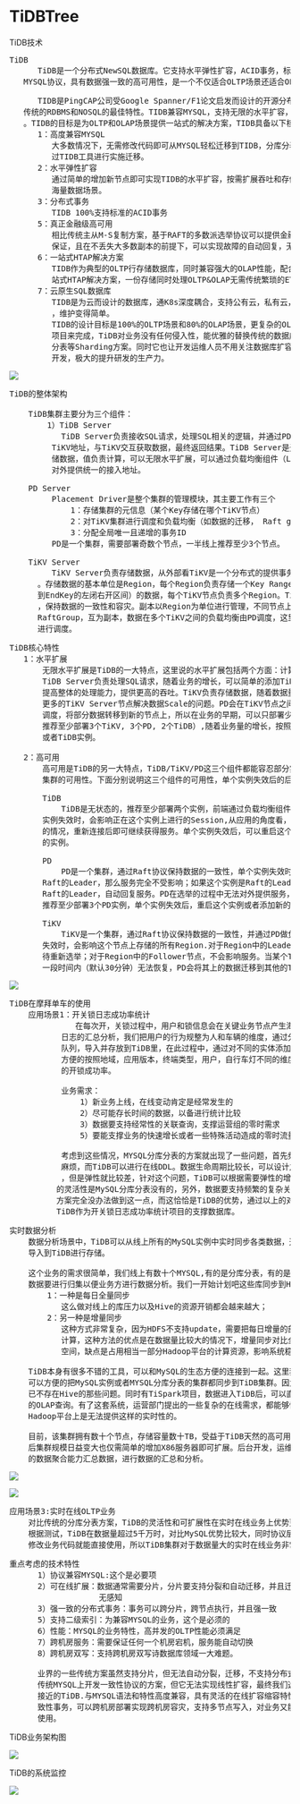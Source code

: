 # TiDBTree
TiDB技术

<pre>
TiDB
      TiDB是一个分布式NewSQL数据库。它支持水平弹性扩容，ACID事务，标准SQL，MYSQL语法和
   MYSQL协议，具有数据强一致的高可用性，是一个不仅适合OLTP场景还适合OLAP的混合数据库。
</pre>

<pre>
      TIDB是PingCAP公司受Google Spanner/F1论文启发而设计的开源分布式HTAP数据库，结合了
   传统的RDBMS和NOSQL的最佳特性。TIDB兼容MYSQL，支持无限的水平扩容，具备强一致性，高可用性
   。TIDB的目标是为OLTP和OLAP场景提供一站式的解决方案，TIDB具备以下核心特点：
      1：高度兼容MYSQL
         大多数情况下，无需修改代码即可从MYSQL轻松迁移到TIDB，分库分表后的MYSQL集群亦可通
         过TIDB工具进行实施迁移。
      2：水平弹性扩容
         通过简单的增加新节点即可实现TIDB的水平扩容，按需扩展吞吐和存储，轻松应对高并发，
         海量数据场景。
      3：分布式事务
         TIDB 100%支持标准的ACID事务
      5：真正金融级高可用
         相比传统主从M-S复制方案，基于RAFT的多数派选举协议可以提供金融级的100%数据强一致性
         保证，且在不丢失大多数副本的前提下，可以实现故障的自动回复，无需人工介入。
      6：一站式HTAP解决方案
         TIDB作为典型的OLTP行存储数据库，同时兼容强大的OLAP性能，配合TiSpark，可提供一
         站式HTAP解决方案，一份存储同时处理OLTP&OLAP无需传统繁琐的ETL过程。
      7：云原生SQL数据库
         TIDB是为云而设计的数据库，通K8s深度耦合，支持公有云，私有云，混合云，使部署，配置
         ，维护变得简单。
         TIDB的设计目标是100%的OLTP场景和80%的OLAP场景，更复杂的OLAP分析可以通过TiSpark
         项目来完成，TiDB对业务没有任何侵入性，能优雅的替换传统的数据库中间件，数据库分库
         分表等Sharding方案。同时它也让开发运维人员不用关注数据库扩容的细节问题，专注于业务
         开发，极大的提升研发的生产力。
</pre>

![](https://i.imgur.com/HuroPK3.png)

<pre>
TiDB的整体架构

    TiDB集群主要分为三个组件：
        1）TiDB Server
           TiDB Server负责接收SQL请求，处理SQL相关的逻辑，并通过PD找到存储计算所需数据的
         TiKV地址，与TiKV交互获取数据，最终返回结果。TiDB Server是无状态的，其本身并不存
         储数据，值负责计算，可以无限水平扩展，可以通过负载均衡组件（LVS, HAProxy, F5）
         对外提供统一的接入地址。

    PD Server
         Placement Driver是整个集群的管理模块，其主要工作有三个
             1：存储集群的元信息（某个Key存储在哪个TiKV节点）
             2：对TiKV集群进行调度和负载均衡（如数据的迁移， Raft group leader的迁移）
             3：分配全局唯一且递增的事务ID
         PD是一个集群，需要部署奇数个节点，一半线上推荐至少3个节点。

    TiKV Server
         TiKV Server负责存储数据，从外部看TiKV是一个分布式的提供事务的Key-Value存储引擎
      。存储数据的基本单位是Region，每个Region负责存储一个Key Range（从StartKey
      到EndKey的左闭右开区间）的数据，每个TiKV节点负责多个Region。TiKV使用Raft协议做复制
      ，保持数据的一致性和容灾。副本以Region为单位进行管理，不同节点上的多个Region构成一个
      RaftGroup，互为副本，数据在多个TiKV之间的负载均衡由PD调度，这里也是以Region为单位
      进行调度。
</pre>

<pre>
TiDB核心特性
   1：水平扩展
       无限水平扩展是TiDB的一大特点，这里说的水平扩展包括两个方面：计算能力和存储能力
       TiDB Server负责处理SQL请求，随着业务的增长，可以简单的添加TiDB Server节点，
       提高整体的处理能力，提供更高的吞吐。TiKV负责存储数据，随着数据量的增长，可以部署
       更多的TiKV Server节点解决数据Scale的问题。PD会在TiKV节点之间以Region为单位做
       调度，将部分数据转移到新的节点上，所以在业务的早期，可以只部署少量的服务实例（
       推荐至少部署3个TiKV, 3个PD, 2个TiDB）,随着业务量的增长，按照需求添加TiKV
       或者TiDB实例。

   2：高可用
       高可用是TiDB的另一大特点，TiDB/TiKV/PD这三个组件都能容忍部分实例失效。不影响整个
       集群的可用性。下面分别说明这三个组件的可用性，单个实例失效后的后果以及如何恢复。

       TiDB
           TiDB是无状态的，推荐至少部署两个实例，前端通过负载均衡组件对外提供服务。当单个
       实例失效时，会影响正在这个实例上进行的Session,从应用的角度看，会出现单次请求失败
       的情况，重新连接后即可继续获得服务。单个实例失效后，可以重启这个实例或者部署一个新
       的实例。

       PD
           PD是一个集群，通过Raft协议保持数据的一致性，单个实例失效时，如果这个实例不是
       Raft的Leader，那么服务完全不受影响；如果这个实例是Raft的Leader，会重新选出新的
       Raft的Leader，自动回复服务。PD在选举的过程中无法对外提供服务，这个时间大约是3s.
       推荐至少部署3个PD实例，单个实例失效后，重启这个实例或者添加新的实例。

       TiKV
           TiKV是一个集群，通过Raft协议保持数据的一致性，并通过PD做负载均衡调度，单个节点
       失效时，会影响这个节点上存储的所有Region.对于Region中的Leader节点，会中断服务，等
       待重新选举；对于Region中的Follower节点，不会影响服务。当某个TiKV节点失效，并且在
       一段时间内（默认30分钟）无法恢复，PD会将其上的数据迁移到其他的TiKV节点上。
</pre>

![](https://i.imgur.com/jwzPuW8.png)

<pre>
TiDB在摩拜单车的使用
    应用场景1：开关锁日志成功率统计
              在每次开，关锁过程中，用户和锁信息会在关键业务节点产生海量日志，通过对线上
           日志的汇总分析，我们把用户的行为规整为人和车辆的维度，通过分布式，持久化消息
           队列，导入并存放到TiDB里，在此过程中，通过对不同的实体添加不同的标签，我们就能
           方便的按照地域，应用版本，终端类型，用户，自行车灯不同的维度，分别统计各个类别
           的开锁成功率。

           业务需求：
               1）新业务上线，在线变动肯定是经常发生的
               2）尽可能存长时间的数据，以备进行统计比较
               3）数据要支持经常性的关联查询，支撑运营组的零时需求
               5）要能支撑业务的快速增长或者一些特殊活动造成的零时流量。
             
           考虑到这些情况，MYSQL分库分表的方案就出现了一些问题，首先频繁变动表结构就比较
           麻烦，而TiDB可以进行在线DDL。数据生命周期比较长，可以设计之初做一个比较大的集群
           ，但是弹性就比较差，针对这个问题，TiDB可以根据需要弹性的增加或者减少节点，这样
          的灵活性是MySQL分库分表没有的，另外，数据要支持频繁的复杂关联查询，MYSQL分库分表
          方案完全没办法做到这一点，而这恰恰是TiDB的优势，通过以上的对比分析，我们选择
          TiDB作为开关锁日志成功率统计项目的支撑数据库。
</pre>

<pre>
实时数据分析
    数据分析场景中，TiDB可以从线上所有的MySQL实例中实时同步各类数据，通过TiDB周边工具Syncer
    导入到TiDB进行存储。

    这个业务的需求很简单，我们线上有数十个MYSQL,有的是分库分表，有的是独立的实例。这些孤立的
    数据要进行归集以便业务方进行数据分析。我们一开始计划吧这些库同步到Hive中，考察了两种方式：
        1：一种是每日全量同步
           这么做对线上的库压力以及Hive的资源开销都会越来越大；
        2：另一种是增量同步
           这种方式非常复杂，因为HDFS不支持update，需要把每日增量的部分和之前的部分做merge
           计算，这种方法的优点是在数据量比较大的情况下，增量同步对比全量同步要更快，更节省
           空间，缺点是占用相当一部分Hadoop平台的计算资源，影响系统稳定性。

    TiDB本身有很多不错的工具，可以和MySQL的生态方便的连接到一起。这里我们使用Syncer，这个工具
    可以方便的把MySQL实例或者MYSQL分库分表的集群都同步到TiDB集群。因为TiDB本身可以update，所
    已不存在Hive的那些问题。同时有TiSpark项目，数据进入TiDB后，可以直接通过Spark进行非常复杂
    的OLAP查询。有了这套系统，运营部门提出的一些复杂的在线需求，都能够快速的简洁的完成交付，在
    Hadoop平台上是无法提供这样的实时性的。

    目前，该集群拥有数十个节点，存储容量数十TB，受益于TiDB天然的高可用架构，该系统运行稳定，日
    后集群规模日益变大也仅需简单的增加X86服务器即可扩展。后台开发，运维，业务方都可以利用TiDB
    的数据聚合能力汇总数据，进行数据的汇总和分析。
</pre>

![](https://i.imgur.com/phnB4GM.png)

![](https://i.imgur.com/rSj53pP.png)

<pre>
应用场景3:实时在线OLTP业务
    对比传统的分库分表方案，TiDB的灵活性和可扩展性在实时在线业务上优势更加明显。
    根据测试，TiDB在数据量超过5千万时，对比MySQL优势比较大，同时协议层高度兼容MYSQL,几乎不用
    修改业务代码就能直接使用，所以TiDB集群对于数据量大的实时在线业务非常适合。
</pre>

<pre>
重点考虑的技术特性
      1）协议兼容MYSQL:这个是必要项
      2）可在线扩展：数据通常需要分片，分片要支持分裂和自动迁移，并且迁移过程要尽量对业务
                   无感知
      3）强一致的分布式事务：事务可以跨分片，跨节点执行，并且强一致
      5）支持二级索引：为兼容MYSQL的业务，这个是必须的
      6）性能：MYSQL的业务特性，高并发的OLTP性能必须满足
      7）跨机房服务：需要保证任何一个机房宕机，服务能自动切换
      8）跨机房双写：支持跨机房双写诗数据库领域一大难题。

      业界的一些传统方案虽然支持分片，但无法自动分裂，迁移，不支持分布式事务，还有一些在
      传统MYSQL上开发一致性协议的方案，但它无法实现线性扩容，最终我们选择了与我们需求最
      接近的TiDB.与MYSQL语法和特性高度兼容，具有灵活的在线扩容缩容特性，支持ACID的强一
      致性事务，可以跨机房部署实现跨机房容灾，支持多节点写入，对业务又能像单机MYSQL一样
      使用。
</pre>

TiDB业务架构图

![](https://i.imgur.com/AnkJqou.png)

TiDB的系统监控

![](https://i.imgur.com/f2pppDy.png)
